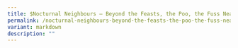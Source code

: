 ```yaml
---
title: $Nocturnal Neighbours – Beyond the Feasts, the Poo, the Fuss Near You
permalink: /nocturnal-neighbours-beyond-the-feasts-the-poo-the-fuss-near-you/
variant: markdown
description: ""
---
```

